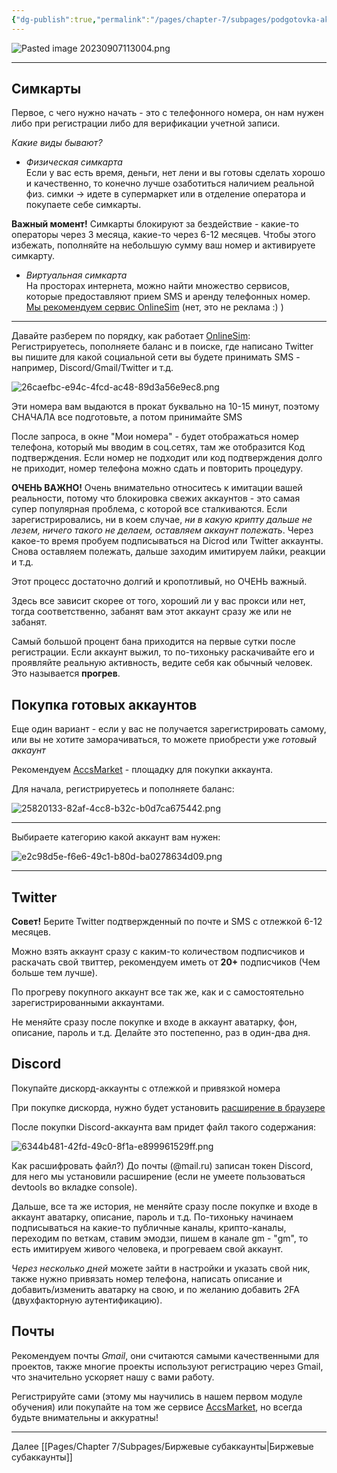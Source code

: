 ```yaml
---
{"dg-publish":true,"permalink":"/pages/chapter-7/subpages/podgotovka-akkauntov-k-rabote/"}
---
```



![Pasted image 20230907113004.png]()

---

## Симкарты

Первое, с чего нужно начать - это с телефонного номера, он нам нужен либо при регистрации либо для верификации учетной записи.

_Какие виды бывают?_

* _Физическая симкарта_  
    Если у вас есть время, деньги, нет лени и вы готовы сделать хорошо и качественно, то конечно лучше озаботиться наличием реальной физ. симки -> идете в супермаркет или в отделение оператора и покупаете себе симкарты.

**Важный момент!** Симкарты блокируют за бездействие - какие-то операторы через 3 месяца, какие-то через 6-12 месяцев. Чтобы этого избежать, пополняйте на небольшую сумму ваш номер и активируете симкарту.

* _Виртуальная симкарта_  
    На просторах интернета, можно найти множество сервисов, которые предоставляют прием SMS и аренду телефонных номер. [Мы рекомендуем сервис OnlineSim](https://onlinesim.io) (нет, это не реклама :) )

---

Давайте разберем по порядку, как работает [OnlineSim](https://onlinesim.io):  
Регистрируетесь, пополняете баланс и в поиске, где написано Twitter вы пишите для какой социальной сети вы будете принимать SMS - например, Discord/Gmail/Twitter и т.д.

![26caefbc-e94c-4fcd-ac48-89d3a56e9ec8.png](https://img3.teletype.in/files/26/ca/26caefbc-e94c-4fcd-ac48-89d3a56e9ec8.png)

Эти номера вам выдаются в прокат буквально на 10-15 минут, поэтому СНАЧАЛА все подготовьте, а потом принимайте SMS

После запроса, в окне "Мои номера" - будет отображаться номер телефона, который мы вводим в соц.сетях, там же отобразится Код подтверждения. Если номер не подходит или код подтверждения долго не приходит, номер телефона можно сдать и повторить процедуру.

**ОЧЕНЬ ВАЖНО!** Очень внимательно относитесь к имитации вашей реальности, потому что блокировка свежих аккаунтов - это самая супер популярная проблема, с которой все сталкиваются. Если зарегистрировались, ни в коем случае, _ни в какую крипту дальше не лезем, ничего такого не делаем, оставляем аккаунт полежать_. Через какое-то время пробуем подписываться на Dicrod или Twitter аккаунты. Снова оставляем полежать, дальше заходим имитируем лайки, реакции и т.д.

Этот процесс достаточно долгий и кропотливый, но ОЧЕНЬ важный.

Здесь все зависит скорее от того, хороший ли у вас прокси или нет, тогда соответственно, забанят вам этот аккаунт сразу же или не забанят.

Самый большой процент бана приходится на первые сутки после регистрации. Если аккаунт выжил, то по-тихоньку раскачивайте его и проявляйте реальную активность, ведите себя как обычный человек. Это называется **прогрев**.

## Покупка готовых аккаунтов

Еще один вариант - если у вас не получается зарегистрировать самому, или вы не хотите заморачиваться, то можете приобрести уже _готовый аккаунт_

Рекомендуем [AccsMarket](https://accsmarket.com) - площадку для покупки аккаунта.

Для начала, регистрируетесь и пополняете баланс:

![25820133-82af-4cc8-b32c-b0d7ca675442.png](https://img3.teletype.in/files/25/82/25820133-82af-4cc8-b32c-b0d7ca675442.png)

---

Выбираете категорию какой аккаунт вам нужен:

![e2c98d5e-f6e6-49c1-b80d-ba0278634d09.png](https://img3.teletype.in/files/e2/c9/e2c98d5e-f6e6-49c1-b80d-ba0278634d09.png)

---

## Twitter

**Совет!** Берите Twitter подтвержденный по почте и SMS с отлежкой 6-12 месяцев.

Можно взять аккаунт сразу с каким-то количеством подписчиков и раскачать свой твиттер, рекомендуем иметь от **20+** подписчиков (Чем больше тем лучше).

По прогреву покупного аккаунт все так же, как и с самостоятельно зарегистрированными аккаунтами.

Не меняйте сразу после покупке и входе в аккаунт аватарку, фон, описание, пароль и т.д. Делайте это постепенно, раз в один-два дня.

## Discord

Покупайте дискорд-аккаунты с отлежкой и привязкой номера

При покупке дискорда, нужно будет установить [расширение в браузере](https://chrome.google.com/webstore/detail/discord-token-login/ealjoeebhfijfimofmecjcjcigmadcai)

После покупки Discord-аккаунта вам придет файл такого содержания:

![6344b481-42fd-49c0-8f1a-e899961529ff.png](https://img3.teletype.in/files/63/44/6344b481-42fd-49c0-8f1a-e899961529ff.png)

Как расшифровать файл?) До почты (@mail.ru) записан токен Discord, для него мы установили расширение (если не умеете пользоваться devtools во вкладке console).

Дальше, все та же история, не меняйте сразу после покупке и входе в аккаунт аватарку, описание, пароль и т.д. По-тихоньку начинаем подписываться на какие-то публичные каналы, крипто-каналы, переходим по веткам, ставим эмодзи, пишем в канале gm - "gm", то есть имитируем живого человека, и прогреваем свой аккаунт.

_Через несколько дней_ можете зайти в настройки и указать свой ник, также нужно привязать номер телефона, написать описание и добавить/изменить аватарку на свою, и по желанию добавить 2FA (двухфакторную аутентификацию).

## Почты

Рекомендуем почты _Gmail_, они считаются самыми качественными для проектов, также многие проекты используют регистрацию через Gmail, что значительно ускоряет нашу с вами работу.

Регистрируйте сами (этому мы научились в нашем первом модуле обучения) или покупайте на том же сервисе [AccsMarket](https://accsmarket.com), но всегда будьте внимательны и аккуратны!

---

Далее [[Pages/Chapter 7/Subpages/Биржевые субаккаунты\|Биржевые субаккаунты]]